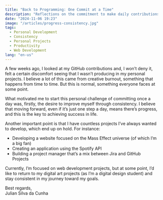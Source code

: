 ```yaml
---
title: "Back to Programming: One Commit at a Time"
description: "Reflections on the commitment to make daily contributions and the projects I aim to develop."
date: "2024-11-06 19:23"
image: "/articles/progress-consistency.jpg"
tags:
  - Personal Development
  - Consistency
  - Personal Projects
  - Productivity
  - Web Development
lang: "en-us"
---
```


A few weeks ago, I looked at my GitHub contributions and, I won’t deny it, felt a certain discomfort seeing that I wasn’t producing in my personal projects. I believe a lot of this came from creative burnout, something that happens from time to time. But this is normal, something everyone faces at some point.

What motivated me to start this personal challenge of committing once a day was, firstly, the desire to improve myself through consistency. I believe that moving forward, even if it’s just one step a day, means there’s progress, and this is the key to achieving success in life.

Another important point is that I have countless projects I’ve always wanted to develop, which end up on hold. For instance:

- Developing a website focused on the Mass Effect universe (of which I’m a big fan)
- Creating an application using the Spotify API
- Building a project manager that’s a mix between Jira and GitHub Projects

Currently, I’m focused on web development projects, but at some point, I’d like to return to my digital art projects (as I’m a digital design student) and stay consistent in my journey toward my goals.

Best regards,  
Julian Silva da Cunha
